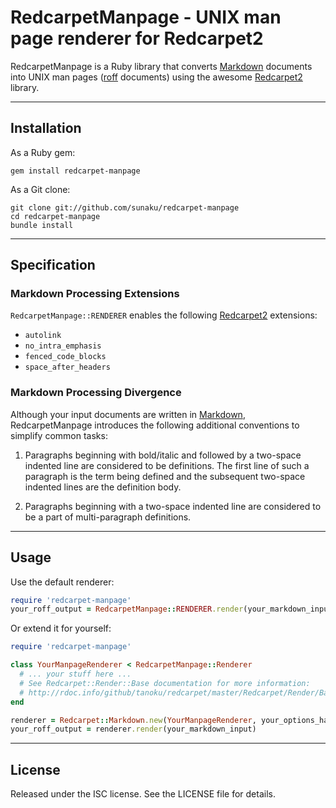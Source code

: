 RedcarpetManpage - UNIX man page renderer for Redcarpet2
========================================================

RedcarpetManpage is a Ruby library that converts [Markdown] documents into
UNIX man pages ([roff] documents) using the awesome [Redcarpet2] library.

[Markdown]: http://daringfireball.net/projects/markdown/
[roff]: http://man.cx/roff(7)
[Redcarpet2]: https://github.com/tanoku/redcarpet

------------------------------------------------------------------------------
Installation
------------------------------------------------------------------------------

As a Ruby gem:

    gem install redcarpet-manpage

As a Git clone:

    git clone git://github.com/sunaku/redcarpet-manpage
    cd redcarpet-manpage
    bundle install

------------------------------------------------------------------------------
Specification
------------------------------------------------------------------------------

### Markdown Processing Extensions

`RedcarpetManpage::RENDERER` enables the following [Redcarpet2] extensions:

* `autolink`
* `no_intra_emphasis`
* `fenced_code_blocks`
* `space_after_headers`

### Markdown Processing Divergence

Although your input documents are written in [Markdown], RedcarpetManpage
introduces the following additional conventions to simplify common tasks:

1. Paragraphs beginning with bold/italic and followed by a two-space indented
   line are considered to be definitions.  The first line of such a paragraph
   is the term being defined and the subsequent two-space indented lines are
   the definition body.

2. Paragraphs beginning with a two-space indented line are considered to be a
   part of multi-paragraph definitions.

------------------------------------------------------------------------------
Usage
------------------------------------------------------------------------------

Use the default renderer:

``` ruby
require 'redcarpet-manpage'
your_roff_output = RedcarpetManpage::RENDERER.render(your_markdown_input)
```

Or extend it for yourself:

``` ruby
require 'redcarpet-manpage'

class YourManpageRenderer < RedcarpetManpage::Renderer
  # ... your stuff here ...
  # See Redcarpet::Render::Base documentation for more information:
  # http://rdoc.info/github/tanoku/redcarpet/master/Redcarpet/Render/Base
end

renderer = Redcarpet::Markdown.new(YourManpageRenderer, your_options_hash)
your_roff_output = renderer.render(your_markdown_input)
```

------------------------------------------------------------------------------
License
------------------------------------------------------------------------------

Released under the ISC license.  See the LICENSE file for details.

